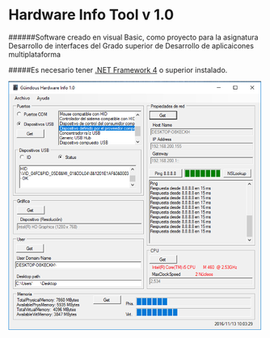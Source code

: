 # Hardware Info Tool v 1.0
######Software creado en visual Basic, como proyecto para la asignatura Desarrollo de interfaces del Grado superior de Desarrollo de aplicaicones multiplataforma

#####Es necesario tener [.NET Framework 4](https://www.microsoft.com/es-es/download/details.aspx?id=30653) o superior instalado.

![](images/image.png)

